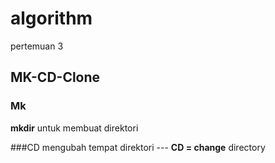 # algorithm
pertemuan 3

## MK-CD-Clone

### Mk
**mkdir** untuk membuat direktori

###CD
mengubah tempat direktori --- **CD = change** directory

